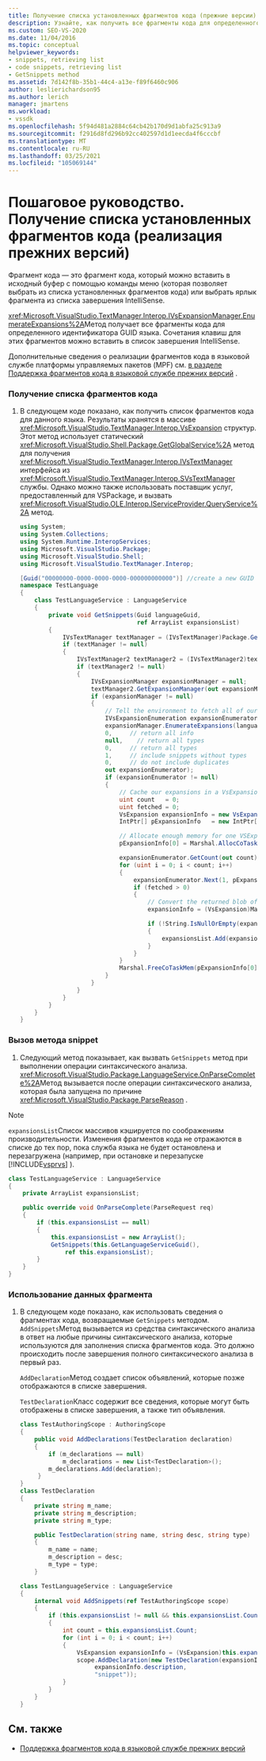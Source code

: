 ```yaml
---
title: Получение списка установленных фрагментов кода (прежние версии) | Документация Майкрософт
description: Узнайте, как получить все фрагменты кода для определенного идентификатора GUID языка. Сочетания клавиш для этих фрагментов можно вставить в список завершения IntelliSense.
ms.custom: SEO-VS-2020
ms.date: 11/04/2016
ms.topic: conceptual
helpviewer_keywords:
- snippets, retrieving list
- code snippets, retrieving list
- GetSnippets method
ms.assetid: 7d142f8b-35b1-44c4-a13e-f89f6460c906
author: leslierichardson95
ms.author: lerich
manager: jmartens
ms.workload:
- vssdk
ms.openlocfilehash: 5f94d481a2884c64cb42b170d9d1abfa25c913a9
ms.sourcegitcommit: f2916d8fd296b92cc402597d1d1eecda4f6cccbf
ms.translationtype: MT
ms.contentlocale: ru-RU
ms.lasthandoff: 03/25/2021
ms.locfileid: "105069144"
---
```

# <a name="walkthrough-getting-a-list-of-installed-code-snippets-legacy-implementation"></a>Пошаговое руководство. Получение списка установленных фрагментов кода (реализация прежних версий)
Фрагмент кода — это фрагмент кода, который можно вставить в исходный буфер с помощью команды меню (которая позволяет выбрать из списка установленных фрагментов кода) или выбрать ярлык фрагмента из списка завершения IntelliSense.

 <xref:Microsoft.VisualStudio.TextManager.Interop.IVsExpansionManager.EnumerateExpansions%2A>Метод получает все фрагменты кода для определенного идентификатора GUID языка. Сочетания клавиш для этих фрагментов можно вставить в список завершения IntelliSense.

 Дополнительные сведения о реализации фрагментов кода в языковой службе платформы управляемых пакетов (MPF) см. [в разделе Поддержка фрагментов кода в языковой службе прежних версий](../../extensibility/internals/support-for-code-snippets-in-a-legacy-language-service.md) .

### <a name="to-retrieve-a-list-of-code-snippets"></a>Получение списка фрагментов кода

1. В следующем коде показано, как получить список фрагментов кода для данного языка. Результаты хранятся в массиве <xref:Microsoft.VisualStudio.TextManager.Interop.VsExpansion> структур. Этот метод использует статический <xref:Microsoft.VisualStudio.Shell.Package.GetGlobalService%2A> метод для получения <xref:Microsoft.VisualStudio.TextManager.Interop.IVsTextManager> интерфейса из <xref:Microsoft.VisualStudio.TextManager.Interop.SVsTextManager> службы. Однако можно также использовать поставщик услуг, предоставленный для VSPackage, и вызвать <xref:Microsoft.VisualStudio.OLE.Interop.IServiceProvider.QueryService%2A> метод.

    ```csharp
    using System;
    using System.Collections;
    using System.Runtime.InteropServices;
    using Microsoft.VisualStudio.Package;
    using Microsoft.VisualStudio.Shell;
    using Microsoft.VisualStudio.TextManager.Interop;

    [Guid("00000000-0000-0000-0000-000000000000")] //create a new GUID for the language service
    namespace TestLanguage
    {
        class TestLanguageService : LanguageService
        {
            private void GetSnippets(Guid languageGuid,
                                     ref ArrayList expansionsList)
            {
                IVsTextManager textManager = (IVsTextManager)Package.GetGlobalService(typeof(SVsTextManager));
                if (textManager != null)
                {
                    IVsTextManager2 textManager2 = (IVsTextManager2)textManager;
                    if (textManager2 != null)
                    {
                        IVsExpansionManager expansionManager = null;
                        textManager2.GetExpansionManager(out expansionManager);
                        if (expansionManager != null)
                        {
                            // Tell the environment to fetch all of our snippets.
                            IVsExpansionEnumeration expansionEnumerator = null;
                            expansionManager.EnumerateExpansions(languageGuid,
                            0,     // return all info
                            null,    // return all types
                            0,     // return all types
                            1,     // include snippets without types
                            0,     // do not include duplicates
                            out expansionEnumerator);
                            if (expansionEnumerator != null)
                            {
                                // Cache our expansions in a VsExpansion array
                                uint count   = 0;
                                uint fetched = 0;
                                VsExpansion expansionInfo = new VsExpansion();
                                IntPtr[] pExpansionInfo   = new IntPtr[1];

                                // Allocate enough memory for one VSExpansion structure. This memory is filled in by the Next method.
                                pExpansionInfo[0] = Marshal.AllocCoTaskMem(Marshal.SizeOf(expansionInfo));

                                expansionEnumerator.GetCount(out count);
                                for (uint i = 0; i < count; i++)
                                {
                                    expansionEnumerator.Next(1, pExpansionInfo, out fetched);
                                    if (fetched > 0)
                                    {
                                        // Convert the returned blob of data into a structure that can be read in managed code.
                                        expansionInfo = (VsExpansion)Marshal.PtrToStructure(pExpansionInfo[0], typeof(VsExpansion));

                                        if (!String.IsNullOrEmpty(expansionInfo.shortcut))
                                        {
                                            expansionsList.Add(expansionInfo);
                                        }
                                    }
                                }
                                Marshal.FreeCoTaskMem(pExpansionInfo[0]);
                            }
                        }
                    }
                }
            }
        }
    }
    ```

### <a name="to-call-the-getsnippets-method"></a>Вызов метода snippet

1. Следующий метод показывает, как вызвать `GetSnippets` метод при выполнении операции синтаксического анализа. <xref:Microsoft.VisualStudio.Package.LanguageService.OnParseComplete%2A>Метод вызывается после операции синтаксического анализа, которая была запущена по причине <xref:Microsoft.VisualStudio.Package.ParseReason> .

> [!NOTE]
> `expansionsList`Список массивов кэшируется по соображениям производительности. Изменения фрагментов кода не отражаются в списке до тех пор, пока служба языка не будет остановлена и перезагружена (например, при остановке и перезапуске [!INCLUDE[vsprvs](../../code-quality/includes/vsprvs_md.md)] ).

```csharp
class TestLanguageService : LanguageService
{
    private ArrayList expansionsList;

    public override void OnParseComplete(ParseRequest req)
    {
        if (this.expansionsList == null)
        {
            this.expansionsList = new ArrayList();
            GetSnippets(this.GetLanguageServiceGuid(),
                ref this.expansionsList);
        }
    }
}
```

### <a name="to-use-the-snippet-information"></a>Использование данных фрагмента

1. В следующем коде показано, как использовать сведения о фрагментах кода, возвращаемые `GetSnippets` методом. `AddSnippets`Метод вызывается из средства синтаксического анализа в ответ на любые причины синтаксического анализа, которые используются для заполнения списка фрагментов кода. Это должно происходить после завершения полного синтаксического анализа в первый раз.

     `AddDeclaration`Метод создает список объявлений, которые позже отображаются в списке завершения.

     `TestDeclaration`Класс содержит все сведения, которые могут быть отображены в списке завершения, а также тип объявления.

    ```csharp
    class TestAuthoringScope : AuthoringScope
    {
        public void AddDeclarations(TestDeclaration declaration)
        {
            if (m_declarations == null)
                m_declarations = new List<TestDeclaration>();
            m_declarations.Add(declaration);
         }
    }
    class TestDeclaration
    {
        private string m_name;
        private string m_description;
        private string m_type;

        public TestDeclaration(string name, string desc, string type)
        {
            m_name = name;
            m_description = desc;
            m_type = type;
        }

    class TestLanguageService : LanguageService
    {
        internal void AddSnippets(ref TestAuthoringScope scope)
        {
            if (this.expansionsList != null && this.expansionsList.Count > 0)
            {
                int count = this.expansionsList.Count;
                for (int i = 0; i < count; i++)
                {
                    VsExpansion expansionInfo = (VsExpansion)this.expansionsList[i];
                    scope.AddDeclaration(new TestDeclaration(expansionInfo.title,
                         expansionInfo.description,
                         "snippet"));
                }
            }
        }
    }

    ```

## <a name="see-also"></a>См. также
- [Поддержка фрагментов кода в языковой службе прежних версий](../../extensibility/internals/support-for-code-snippets-in-a-legacy-language-service.md)
